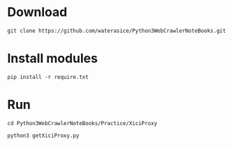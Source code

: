 # Download

```
git clone https://github.com/waterasice/Python3WebCrawlerNoteBooks.git
```

# Install modules

```
pip install -r require.txt
```

# Run

```
cd Python3WebCrawlerNoteBooks/Practice/XiciProxy
```

```
python3 getXiciProxy.py
```